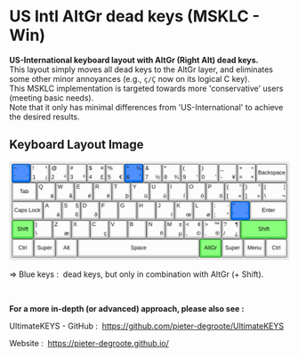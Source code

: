 # US Intl AltGr dead keys (MSKLC - Win)

**US-International keyboard layout with AltGr (Right Alt) dead keys.**  
This layout simply moves all dead keys to the AltGr layer, and eliminates some other minor annoyances (e.g., `ç/Ç` now on its logical C key).  
This MSKLC implementation is targeted towards more 'conservative' users (meeting basic needs).  
Note that it only has minimal differences from 'US-International' to achieve the desired results.

## Keyboard Layout Image

![US Intl AltGr dead keys - Keyboard Layout Image](US%20Intl%20AltGr%20dead%20keys%20-%20Keyboard%20Layout%20Image.png)

=&gt; Blue keys&nbsp;: &nbsp;dead keys, but only in combination with AltGr (+ Shift).

&nbsp;

**For a more in-depth (or advanced) approach, please also see&nbsp;:**

UltimateKEYS - GitHub&nbsp;: &nbsp;https://github.com/pieter-degroote/UltimateKEYS

Website&nbsp;: &nbsp;https://pieter-degroote.github.io/
